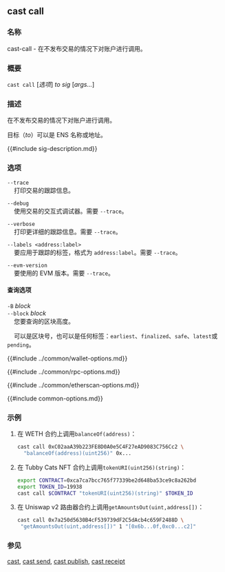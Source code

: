 ## cast call

### 名称

cast-call - 在不发布交易的情况下对账户进行调用。

### 概要

``cast call`` [*选项*] *to* *sig* [*args...*]

### 描述

在不发布交易的情况下对账户进行调用。

目标（*to*）可以是 ENS 名称或地址。

{{#include sig-description.md}}

### 选项

`--trace`  
&nbsp;&nbsp;&nbsp;&nbsp;打印交易的跟踪信息。

`--debug`  
&nbsp;&nbsp;&nbsp;&nbsp;使用交易的交互式调试器。需要 `--trace`。

`--verbose`  
&nbsp;&nbsp;&nbsp;&nbsp;打印更详细的跟踪信息。需要 `--trace`。

`--labels <address:label>`  
&nbsp;&nbsp;&nbsp;&nbsp;要应用于跟踪的标签，格式为 `address:label`。需要 `--trace`。

`--evm-version`  
&nbsp;&nbsp;&nbsp;&nbsp;要使用的 EVM 版本。需要 `--trace`。

#### 查询选项

`-B` *block*  
`--block` *block*  
&nbsp;&nbsp;&nbsp;&nbsp;您要查询的区块高度。

&nbsp;&nbsp;&nbsp;&nbsp;可以是区块号，也可以是任何标签：`earliest`、`finalized`、`safe`、`latest`或`pending`。

{{#include ../common/wallet-options.md}}

{{#include ../common/rpc-options.md}}

{{#include ../common/etherscan-options.md}}

{{#include common-options.md}}

### 示例

1. 在 WETH 合约上调用`balanceOf(address)`：

    ```sh
    cast call 0xC02aaA39b223FE8D0A0e5C4F27eAD9083C756Cc2 \
      "balanceOf(address)(uint256)" 0x...
    ```

2. 在 Tubby Cats NFT 合约上调用`tokenURI(uint256)(string)`：

    ```sh
    export CONTRACT=0xca7ca7bcc765f77339be2d648ba53ce9c8a262bd
    export TOKEN_ID=19938
    cast call $CONTRACT "tokenURI(uint256)(string)" $TOKEN_ID
   ```

3. 在 Uniswap v2 路由器合约上调用``getAmountsOut(uint,address[])``：

    ```sh
   cast call 0x7a250d5630B4cF539739dF2C5dAcb4c659F2488D \
     "getAmountsOut(uint,address[])" 1 "[0x6b...0f,0xc0...c2]"
   ```

### 参见

[cast](./cast.md), [cast send](./cast-send.md), [cast publish](./cast-publish.md), [cast receipt](./cast-receipt.md)